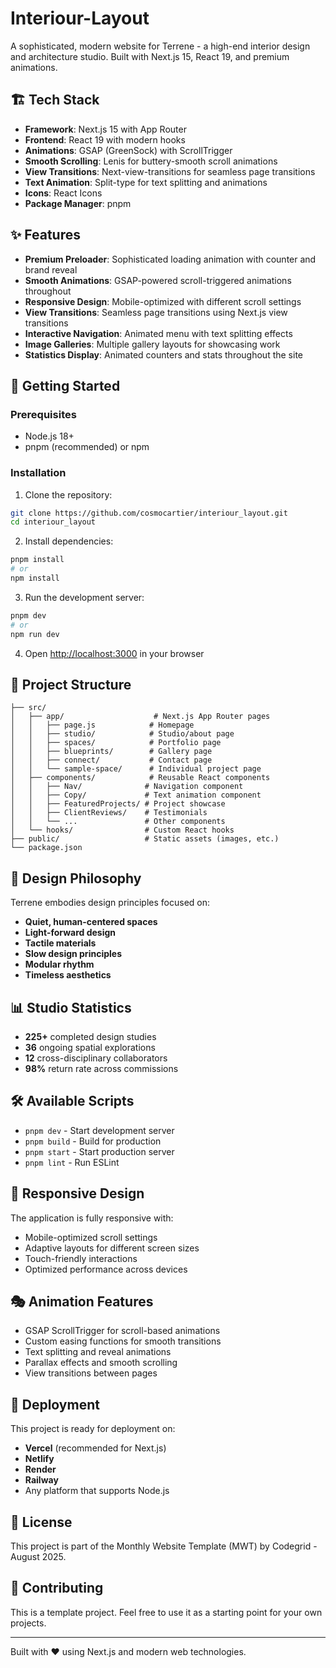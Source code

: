 # Interiour-Layout

A sophisticated, modern website for Terrene - a high-end interior design and architecture studio. Built with Next.js 15, React 19, and premium animations.

## 🏗️ Tech Stack

- **Framework**: Next.js 15 with App Router
- **Frontend**: React 19 with modern hooks
- **Animations**: GSAP (GreenSock) with ScrollTrigger
- **Smooth Scrolling**: Lenis for buttery-smooth scroll animations
- **View Transitions**: Next-view-transitions for seamless page transitions
- **Text Animation**: Split-type for text splitting and animations
- **Icons**: React Icons
- **Package Manager**: pnpm

## ✨ Features

- **Premium Preloader**: Sophisticated loading animation with counter and brand reveal
- **Smooth Animations**: GSAP-powered scroll-triggered animations throughout
- **Responsive Design**: Mobile-optimized with different scroll settings
- **View Transitions**: Seamless page transitions using Next.js view transitions
- **Interactive Navigation**: Animated menu with text splitting effects
- **Image Galleries**: Multiple gallery layouts for showcasing work
- **Statistics Display**: Animated counters and stats throughout the site

## 🚀 Getting Started

### Prerequisites

- Node.js 18+ 
- pnpm (recommended) or npm

### Installation

1. Clone the repository:
```bash
git clone https://github.com/cosmocartier/interiour_layout.git
cd interiour_layout
```

2. Install dependencies:
```bash
pnpm install
# or
npm install
```

3. Run the development server:
```bash
pnpm dev
# or
npm run dev
```

4. Open [http://localhost:3000](http://localhost:3000) in your browser

## 📁 Project Structure

```
├── src/
│   ├── app/                    # Next.js App Router pages
│   │   ├── page.js            # Homepage
│   │   ├── studio/            # Studio/about page
│   │   ├── spaces/            # Portfolio page
│   │   ├── blueprints/        # Gallery page
│   │   ├── connect/           # Contact page
│   │   └── sample-space/      # Individual project page
│   ├── components/            # Reusable React components
│   │   ├── Nav/              # Navigation component
│   │   ├── Copy/             # Text animation component
│   │   ├── FeaturedProjects/ # Project showcase
│   │   ├── ClientReviews/    # Testimonials
│   │   └── ...               # Other components
│   └── hooks/                # Custom React hooks
├── public/                   # Static assets (images, etc.)
└── package.json
```

## 🎨 Design Philosophy

Terrene embodies design principles focused on:
- **Quiet, human-centered spaces**
- **Light-forward design**
- **Tactile materials**
- **Slow design principles**
- **Modular rhythm**
- **Timeless aesthetics**

## 📊 Studio Statistics

- **225+** completed design studies
- **36** ongoing spatial explorations
- **12** cross-disciplinary collaborators
- **98%** return rate across commissions

## 🛠️ Available Scripts

- `pnpm dev` - Start development server
- `pnpm build` - Build for production
- `pnpm start` - Start production server
- `pnpm lint` - Run ESLint

## 📱 Responsive Design

The application is fully responsive with:
- Mobile-optimized scroll settings
- Adaptive layouts for different screen sizes
- Touch-friendly interactions
- Optimized performance across devices

## 🎭 Animation Features

- GSAP ScrollTrigger for scroll-based animations
- Custom easing functions for smooth transitions
- Text splitting and reveal animations
- Parallax effects and smooth scrolling
- View transitions between pages

## 🚀 Deployment

This project is ready for deployment on:
- **Vercel** (recommended for Next.js)
- **Netlify**
- **Render**
- **Railway**
- Any platform that supports Node.js

## 📄 License

This project is part of the Monthly Website Template (MWT) by Codegrid - August 2025.

## 🤝 Contributing

This is a template project. Feel free to use it as a starting point for your own projects.

---

Built with ❤️ using Next.js and modern web technologies.
